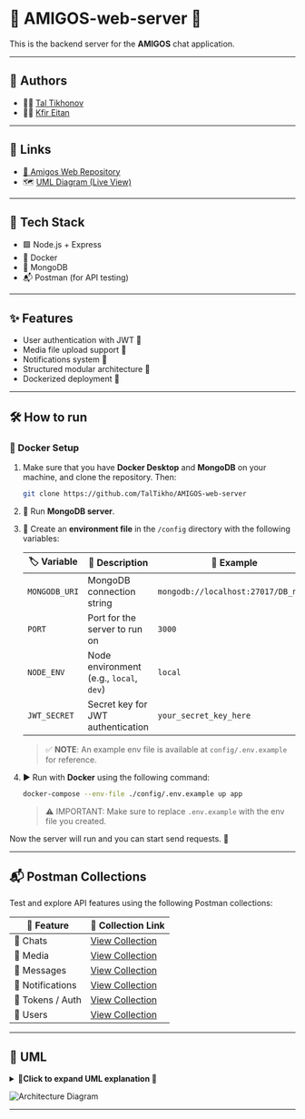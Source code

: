 # 🚀 AMIGOS-web-server 🚀

This is the backend server for the **AMIGOS** chat application.

---

## 👥 Authors
- 👨‍💻 [Tal Tikhonov](https://github.com/TalTikho)
- 👨‍💻 [Kfir Eitan](https://github.com/Kfir15)

---

## 🔗 Links
- [🧩 Amigos Web Repository](https://github.com/TalTikho/AMIGOS-Web) 
- 🗺️ [UML Diagram (Live View)](https://tinyurl.com/4xwxzh95)

---

## 🧰 Tech Stack

- 🟩 Node.js + Express
- 🐳 Docker
- 🍃 MongoDB
- 📬 Postman (for API testing)

---

## ✨ Features

- User authentication with JWT 🔐
- Media file upload support 📎
- Notifications system 🔔
- Structured modular architecture 🧱
- Dockerized deployment 🐳

---

## 🛠️ How to run

### 🐳 Docker Setup
1. Make sure that you have **Docker Desktop** and **MongoDB** on your machine, and clone the repository. Then:
    ```bash
   git clone https://github.com/TalTikho/AMIGOS-web-server
   ```
2. 🔌 Run **MongoDB server**.
3. 📝 Create an **environment file** in the `/config` directory with the following variables:
   
   | 🏷️ Variable       | 📄 Description                               | 🧪 Example                             |
   |----------------|-------------------------------------------|-------------------------------------|
   | `MONGODB_URI`  | MongoDB connection string                 | `mongodb://localhost:27017/DB_name` |
   | `PORT`         | Port for the server to run on             | `3000`                              |
   | `NODE_ENV`     | Node environment (e.g., `local`, `dev`)   | `local`                             |
   | `JWT_SECRET`   | Secret key for JWT authentication         | `your_secret_key_here`              |
   
   > ✅ **NOTE**: An example env file is available at `config/.env.example` for reference.

4. ▶️ Run with **Docker** using the following command:   
    ```bash
   docker-compose --env-file ./config/.env.example up app
   ```
   > ⚠️ IMPORTANT: Make sure to replace `.env.example` with the env file you created.

Now the server will run and you can start send requests. 🚀

---

## 📬 Postman Collections

Test and explore API features using the following Postman collections:

| 📂 Feature         | 🔗 Collection Link |
|-------------------|--------------------|
| 💬 Chats           | [View Collection](https://www.postman.com/taltikhnoov/workspace/amigos-workspace/collection/43664845-96b2f283-d666-47c8-b73c-0aeea439b6f4?action=share&creator=43664845) |
| 📎 Media           | [View Collection](https://www.postman.com/taltikhnoov/workspace/amigos-workspace/collection/43664845-ad6b3627-22af-47fa-9950-962fa6a44f3f?action=share&creator=43664845) |
| 📨 Messages        | [View Collection](https://www.postman.com/taltikhnoov/workspace/amigos-workspace/collection/43664845-c29b75bb-2c15-4cbb-b028-899273f0222a?action=share&creator=43664845) |
| 🔔 Notifications   | [View Collection](https://www.postman.com/taltikhnoov/workspace/amigos-workspace/collection/43664845-8eaea4c7-e654-4cf0-bbcf-fba7ef374acf?action=share&creator=43664845) |
| 🔐 Tokens / Auth   | [View Collection](https://www.postman.com/taltikhnoov/workspace/amigos-workspace/collection/43664891-6edb232d-4f80-407d-b112-c76896fe1ce8?action=share&creator=43664845) |
| 👤 Users           | [View Collection](https://www.postman.com/taltikhnoov/workspace/amigos-workspace/collection/43664891-f8cd5299-ec22-4a03-a0ce-ed755bfcffdb?action=share&creator=43664845) |


---

## 🧭 UML

<details>
<summary> <strong>📌Click to expand UML explanation 📌</strong></summary>

#### 🧱 Chat Application Architecture:
This project implements a chat application following a clean architecture design pattern. The key components of the system are organized into distinct layers to separate concerns and enhance maintainability.

#### 🗂️ Overview
The architecture consists of the following components:

- **Models** :
Core data structures that represent the application's entities.
- **Services** : 
The business logic layer that interacts with models to process data.
- **Controllers**:
Handle incoming HTTP requests and coordinate with services to generate responses.
- **Routes**:
Define API endpoints and link them to the appropriate controllers.
- **Utilities** :
Helper functions that are used across the application to avoid code duplication.

---

#### 🧩 Key Components
1. **Models** :
    The models represent the primary data structures in the application, including:

   - 👤 `User`: Represents a user in the system. Users can have multiple chats, messages, media uploads, and notifications.

   - 💬 `Chat`: Represents a chat session, which contains multiple messages and can have multiple members.

   - 📨 `Message`: Represents a message within a chat.

   - 📎 `Media`: Represents media (images, files, etc.) that can be attached to messages.

   - 🔔 `Notification`: Represents notifications sent to users for various events.

2. **Services**
   - Services implement the business logic of the application. They interact directly with models to retrieve and manipulate data. Services are invoked by controllers to process incoming requests.

3. **Controllers**
   - Controllers handle the incoming HTTP requests, perform any necessary processing, and interact with the services to obtain or modify data. After processing, controllers send the appropriate response to the client.

4. **Routes**
   - Routes define the API endpoints and associate them with specific controller functions. Routes are the entry points for all HTTP requests in the application.

5. **Utilities**
   - Utilities are helper functions used across various components of the application. These functions are designed to reduce redundancy and improve code maintainability.

---

##### 🔗 Relationship
- **Users** ➡️ Have multiple Chats, Messages, Media, Notifications
- **Chats** ➡️ Have multiple Messages and Members
- **Messages** ➡️ May include Media
- **Services**➡️ Contain the business logic that interacts with the Models.
- **Controllers** ➡️ Use Services ➡️ Use Models
- **Routes** ➡️ Direct requests to Controllers

📎[Full view of the diagram](https://tinyurl.com/4xwxzh95)
</details>


![Architecture Diagram](https://www.mermaidchart.com/raw/b333dae5-01f2-4a1b-a0d8-7cc39bbe65b9?theme=dark&version=v0.1&format=svg)

---






